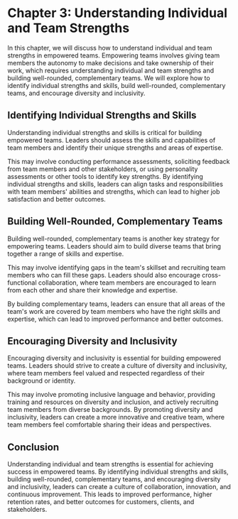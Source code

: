 Chapter 3: Understanding Individual and Team Strengths
======================================================

In this chapter, we will discuss how to understand individual and team strengths in empowered teams. Empowering teams involves giving team members the autonomy to make decisions and take ownership of their work, which requires understanding individual and team strengths and building well-rounded, complementary teams. We will explore how to identify individual strengths and skills, build well-rounded, complementary teams, and encourage diversity and inclusivity.

Identifying Individual Strengths and Skills
-------------------------------------------

Understanding individual strengths and skills is critical for building empowered teams. Leaders should assess the skills and capabilities of team members and identify their unique strengths and areas of expertise.

This may involve conducting performance assessments, soliciting feedback from team members and other stakeholders, or using personality assessments or other tools to identify key strengths. By identifying individual strengths and skills, leaders can align tasks and responsibilities with team members' abilities and strengths, which can lead to higher job satisfaction and better outcomes.

Building Well-Rounded, Complementary Teams
------------------------------------------

Building well-rounded, complementary teams is another key strategy for empowering teams. Leaders should aim to build diverse teams that bring together a range of skills and expertise.

This may involve identifying gaps in the team's skillset and recruiting team members who can fill these gaps. Leaders should also encourage cross-functional collaboration, where team members are encouraged to learn from each other and share their knowledge and expertise.

By building complementary teams, leaders can ensure that all areas of the team's work are covered by team members who have the right skills and expertise, which can lead to improved performance and better outcomes.

Encouraging Diversity and Inclusivity
-------------------------------------

Encouraging diversity and inclusivity is essential for building empowered teams. Leaders should strive to create a culture of diversity and inclusivity, where team members feel valued and respected regardless of their background or identity.

This may involve promoting inclusive language and behavior, providing training and resources on diversity and inclusion, and actively recruiting team members from diverse backgrounds. By promoting diversity and inclusivity, leaders can create a more innovative and creative team, where team members feel comfortable sharing their ideas and perspectives.

Conclusion
----------

Understanding individual and team strengths is essential for achieving success in empowered teams. By identifying individual strengths and skills, building well-rounded, complementary teams, and encouraging diversity and inclusivity, leaders can create a culture of collaboration, innovation, and continuous improvement. This leads to improved performance, higher retention rates, and better outcomes for customers, clients, and stakeholders.
